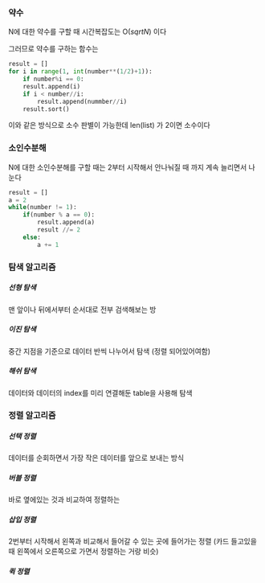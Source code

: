 ### 약수
N에 대한 약수를 구할 때 시간복잡도는 O($sqrt N$) 이다

그러므로 약수를 구하는 함수는

```Python
result = []
for i in range(1, int(number**(1/2)+1)):
	if number%i == 0:    
	result.append(i)
	if i < number//i:
		result.append(nummber//i)
	result.sort()
```

이와 같은 방식으로 소수 판별이 가능한데 len(list) 가 2이면 소수이다
### 소인수분해
N에 대한 소인수분해를 구할 때는 2부터 시작해서 안나눠질 때 까지 계속 늘리면서 나눈다
```Python
result = []
a = 2
while(number != 1):
	if(number % a == 0):
		result.append(a)
		result //= 2
	else:
		a += 1
```


### 탐색 알고리즘
##### 선형 탐색
맨 앞이나 뒤에서부터 순서대로 전부 검색해보는 방
##### 이진 탐색
중간 지점을 기준으로 데이터 반씩 나누어서 탐색 (정렬 되어있어여함)
##### 해쉬 탐색
데이터와 데이터의 index를 미리 연결해둔 table을 사용해 탐색

### 정렬 알고리즘
##### 선택 정렬
데이터를 순회하면서 가장 작은 데이터를 앞으로 보내는 방식
##### 버블 정렬
바로 옆에있는 것과 비교하여 정렬하는 
##### 삽입 정렬
2번부터 시작해서 왼쪽과 비교해서 들어갈 수 있는 곳에 들어가는 정렬
(카드 들고있을 때 왼쪽에서 오른쪽으로 가면서 정렬하는 거랑 비슷)
##### 퀵 정렬
